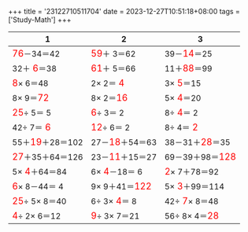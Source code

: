 +++ 
title = '23122710511704' 
date = 2023-12-27T10:51:18+08:00 
tags = ['Study-Math'] 
+++ 

1 | 2 | 3 
-- | -- | -- 
<font color=red size=4>76</font>－34＝42 | <font color=red size=4>59</font>＋ 3＝62 | 39－<font color=red size=4>14</font>＝25 
32＋<font color=red size=4> 6</font>＝38 | <font color=red size=4>61</font>＋ 5＝66 | 11＋<font color=red size=4>88</font>＝99 
<font color=red size=4> 8</font>× 6＝48 |  2× 2＝<font color=red size=4> 4</font> |  3×<font color=red size=4> 5</font>＝15 
 8× 9＝<font color=red size=4>72</font> |  8× 2＝<font color=red size=4>16</font> |  5×<font color=red size=4> 4</font>＝20 
<font color=red size=4>25</font>÷ 5＝ 5 | <font color=red size=4> 6</font>÷ 3＝ 2 |  8÷<font color=red size=4> 4</font>＝ 2 
42÷ 7＝<font color=red size=4> 6</font> | <font color=red size=4>12</font>÷ 6＝ 2 |  8÷ 4＝<font color=red size=4> 2</font> 
55＋<font color=red size=4>19</font>＋28＝102 | 27－<font color=red size=4>18</font>＋54＝63 | 38－31＋<font color=red size=4>28</font>＝35 
<font color=red size=4>27</font>＋35＋64＝126 | 23－<font color=red size=4>11</font>＋15＝27 | 69－39＋98＝<font color=red size=4>128</font> 
 5×<font color=red size=4> 4</font>＋64＝84 |  6×<font color=red size=4> 4</font>－18＝ 6 | <font color=red size=4> 2</font>× 7＋78＝92 
<font color=red size=4> 6</font>× 8－44＝ 4 |  9× 9＋41＝<font color=red size=4>122</font> |  5×<font color=red size=4> 3</font>＋99＝114 
<font color=red size=4>25</font>÷ 5× 8＝40 |  6÷ 3×<font color=red size=4> 4</font>＝ 8 | 42÷<font color=red size=4> 7</font>× 8＝48 
<font color=red size=4> 4</font>÷ 2× 6＝12 | <font color=red size=4> 9</font>÷ 3× 7＝21 | 56÷ 8× 4＝<font color=red size=4>28</font> 

